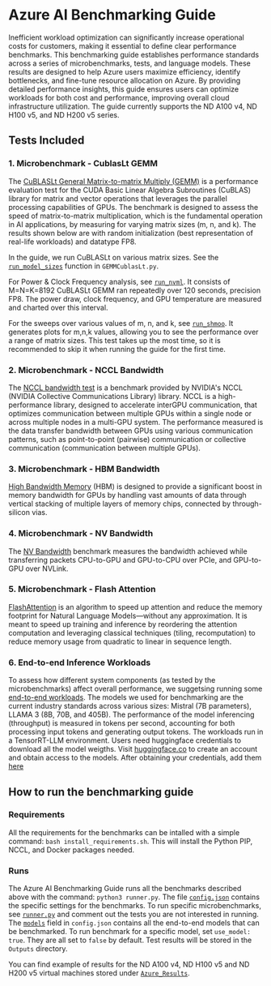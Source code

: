 # Azure AI Benchmarking Guide

Inefficient workload optimization can significantly increase operational costs for customers, making it essential to define clear performance benchmarks. This benchmarking guide establishes performance standards across a series of microbenchmarks, tests, and language models. These results are designed to help Azure users maximize efficiency, identify bottlenecks, and fine-tune resource allocation on Azure. By providing detailed performance insights, this guide ensures users can optimize workloads for both cost and performance, improving overall cloud infrastructure utilization. The guide currently supports the ND A100 v4, ND H100 v5, and ND H200 v5 series.

## Tests Included

### 1. Microbenchmark - CublasLt GEMM
The [CuBLASLt General Matrix-to-matrix Multiply (GEMM)](https://github.com/Azure/AI-benchmarking-guide/blob/main/Benchmarks/GEMMCublasLt.py) is a performance evaluation test for the CUDA Basic Linear Algebra Subroutines (CuBLAS) library for matrix and vector operations that leverages the parallel processing capabilities of GPUs. The benchmark is designed to assess the speed of matrix-to-matrix multiplication, which is the fundamental operation in AI applications, by measuring for varying matrix sizes (m, n, and k). The results shown below are with random initialization (best representation of real-life workloads) and datatype FP8.

In the guide, we run CuBLASLt on various matrix sizes. See the [`run_model_sizes`](https://github.com/Azure/AI-benchmarking-guide/blob/7550bcd86a800f94c28dae17d86d3680ce310076/Benchmarks/GEMMCublasLt.py#L246) function in `GEMMCublasLt.py`. 

For Power & Clock Frequency analysis, see [`run_nvml`](https://github.com/Azure/AI-benchmarking-guide/blob/7550bcd86a800f94c28dae17d86d3680ce310076/Benchmarks/GEMMCublasLt.py#L111). It consists of M=N=K=8192 CuBLASLt GEMM ran repeatedly over 120 seconds, precision FP8. The power draw, clock frequency, and GPU temperature are measured and charted over this interval. 

For the sweeps over various values of m, n, and k, see [`run_shmoo`](https://github.com/Azure/AI-benchmarking-guide/blob/7550bcd86a800f94c28dae17d86d3680ce310076/Benchmarks/GEMMCublasLt.py#L103). It generates plots for m,n,k values, allowing you to see the performance over a range of matrix sizes. This test takes up the most time, so it is recommended to skip it when running the guide for the first time. 

### 2. Microbenchmark - NCCL Bandwidth

The [NCCL bandwidth test](https://github.com/Azure/AI-benchmarking-guide/blob/main/Benchmarks/NCCLBandwidth.py) is a benchmark provided by NVIDIA's NCCL (NVIDIA Collective Communications Library) library. NCCL is a high-performance library, designed to accelerate interGPU communication, that optimizes communication between multiple GPUs within a single node or across multiple nodes in a multi-GPU system. 
The performance measured is the data transfer bandwidth between GPUs using various communication patterns, such as point-to-point (pairwise) communication or collective communication (communication between multiple GPUs). 

### 3. Microbenchmark - HBM Bandwidth
[High Bandwidth Memory](https://github.com/Azure/AI-benchmarking-guide/blob/main/Benchmarks/HBMBandwidth.py) (HBM) is designed to provide a significant boost in memory bandwidth for GPUs by handling vast amounts of data through vertical stacking of multiple layers of memory chips, connected by through-silicon vias. 

### 4. Microbenchmark - NV Bandwidth
The [NV Bandwidth](https://github.com/Azure/AI-benchmarking-guide/blob/main/Benchmarks/NVBandwidth.py) benchmark measures the bandwidth achieved while transferring packets CPU-to-GPU and GPU-to-CPU over PCIe, and GPU-to-GPU over NVLink. 

### 5. Microbenchmark - Flash Attention
[FlashAttention](https://github.com/Azure/AI-benchmarking-guide/blob/main/Benchmarks/FlashAttention.py) is an algorithm to speed up attention and reduce the memory footprint for Natural Language Models—without any approximation. It is meant to speed up training and inference by reordering the attention computation and leveraging classical techniques (tiling, recomputation) to reduce memory usage from quadratic to linear in sequence length. 

### 6. End-to-end Inference Workloads
To assess how different system components (as tested by the microbenchmarks) affect overall performance, we suggetsing running some [end-to-end workloads](https://github.com/Azure/AI-benchmarking-guide/blob/main/Benchmarks/LLMBenchmark.py). The models we used for benchmarking are the current industry standards across various sizes: Mistral (7B parameters), LLAMA 3 (8B, 70B, and 405B). The performance of the model inferencing (throughput) is measured in tokens per second, accounting for both processing input tokens and generating output tokens. The workloads run in a TensorRT-LLM environment. Users need huggingface credentials to download all the model weigths. Visit [huggingface.co](https://huggingface.co/) to create an account and obtain access to the models. After obtaining your credentials, add them [here](https://github.com/Azure/AI-benchmarking-guide/blob/02d2875b8051d357bd5a871bee6fb7104b631908/config.json#L47)

## How to run the benchmarking guide

### Requirements
All the requirements for the benchmarks can be intalled with a simple command: `bash install_requirements.sh`. This will install the Python PIP, NCCL, and Docker packages needed. 

### Runs
The Azure AI Benchmarking Guide runs all the benchmarks described above with the command: `python3 runner.py`. The file [`config.json`](https://github.com/Azure/AI-benchmarking-guide/blob/main/config.json) contains the specific settings for the benchmarks.
To run specific microbenchmarks, see  [`runner.py`](https://github.com/Azure/AI-benchmarking-guide/blob/02d2875b8051d357bd5a871bee6fb7104b631908/runner.py#L104) and comment out the tests you are not interested in running. The [`models`](https://github.com/Azure/AI-benchmarking-guide/blob/02d2875b8051d357bd5a871bee6fb7104b631908/config.json#L52) field in `config.json` contains all the end-to-end models that can be benchmarked. To run benchmark for a specific model, set `use_model: true`. They are all set to `false` by default.
Test results will be stored in the `Outputs` directory. 

You can find example of results for the ND A100 v4, ND H100 v5 and ND H200 v5 virtual machines stored under [`Azure_Results`](https://github.com/Azure/AI-benchmarking-guide/tree/main/Azure_Results).
